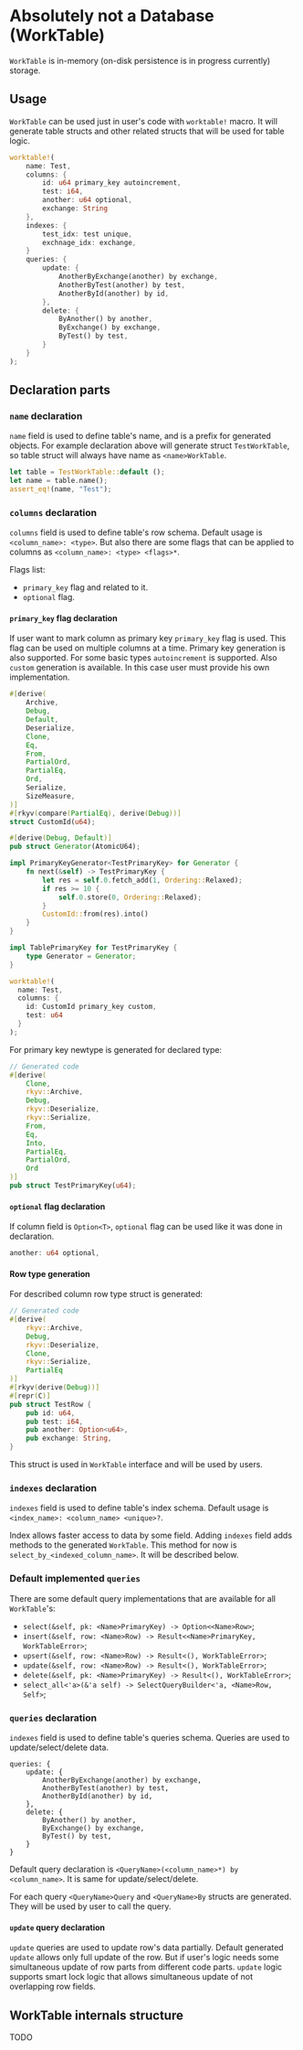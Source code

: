 # Absolutely not a Database (WorkTable)

`WorkTable` is in-memory (on-disk persistence is in progress currently) storage.

## Usage

`WorkTable` can be used just in user's code with `worktable!` macro. It will generate table structs and other related
structs that will be used for table logic.

```rust
worktable!(
    name: Test,
    columns: {
        id: u64 primary_key autoincrement,
        test: i64,
        another: u64 optional,
        exchange: String
    },
    indexes: {
        test_idx: test unique,
        exchnage_idx: exchange,
    }
    queries: {
        update: {
            AnotherByExchange(another) by exchange,
            AnotherByTest(another) by test,
            AnotherById(another) by id,
        },
        delete: {
            ByAnother() by another,
            ByExchange() by exchange,
            ByTest() by test,
        }
    }
);
```

## Declaration parts

### `name` declaration

`name` field is used to define table's name, and is a prefix for generated objects. For example declaration
above will generate struct `TestWorkTable`, so table struct will always have name as `<name>WorkTable`.

```rust
let table = TestWorkTable::default ();
let name = table.name();
assert_eq!(name, "Test");
```

### `columns` declaration

`columns` field is used to define table's row schema. Default usage is `<column_name>: <type>`. But also there are some
flags that can be applied to columns as `<column_name>: <type> <flags>*`.

Flags list:

- `primary_key` flag and related to it.
- `optional` flag.

#### `primary_key` flag declaration

If user want to mark column as primary key `primary_key` flag is used. This flag can be used on multiple columns at a
time. Primary key generation is also supported. For some basic types `autoincrement` is supported. Also `custom`
generation is available. In this case user must provide his own implementation.

```rust
#[derive(
    Archive,
    Debug,
    Default,
    Deserialize,
    Clone,
    Eq,
    From,
    PartialOrd,
    PartialEq,
    Ord,
    Serialize,
    SizeMeasure,
)]
#[rkyv(compare(PartialEq), derive(Debug))]
struct CustomId(u64);

#[derive(Debug, Default)]
pub struct Generator(AtomicU64);

impl PrimaryKeyGenerator<TestPrimaryKey> for Generator {
    fn next(&self) -> TestPrimaryKey {
        let res = self.0.fetch_add(1, Ordering::Relaxed);
        if res >= 10 {
            self.0.store(0, Ordering::Relaxed);
        }
        CustomId::from(res).into()
    }
}

impl TablePrimaryKey for TestPrimaryKey {
    type Generator = Generator;
}

worktable!(
  name: Test,
  columns: {
    id: CustomId primary_key custom,
    test: u64
  }
);
```

For primary key newtype is generated for declared type:

```rust
// Generated code
#[derive(
    Clone,
    rkyv::Archive,
    Debug,
    rkyv::Deserialize,
    rkyv::Serialize,
    From,
    Eq,
    Into,
    PartialEq,
    PartialOrd,
    Ord
)]
pub struct TestPrimaryKey(u64);
```

#### `optional` flag declaration

If column field is `Option<T>`, `optional` flag can be used like it was done in declaration.

```rust
another: u64 optional,
```

#### Row type generation

For described column row type struct is generated:

```rust
// Generated code
#[derive(
    rkyv::Archive,
    Debug,
    rkyv::Deserialize,
    Clone,
    rkyv::Serialize,
    PartialEq
)]
#[rkyv(derive(Debug))]
#[repr(C)]
pub struct TestRow {
    pub id: u64,
    pub test: i64,
    pub another: Option<u64>,
    pub exchange: String,
}
 ```

This struct is used in `WorkTable` interface and will be used by users.

### `indexes` declaration

`indexes` field is used to define table's index schema. Default usage is `<index_name>: <column_name> <unique>?`.

Index allows faster access to data by some field. Adding `indexes` field adds methods to the generated `WorkTable`. This
method for now is `select_by_<indexed_column_name>`. It will be described below.

### Default implemented `queries`

There are some default query implementations that are available for all `WorkTable`'s:

- `select(&self, pk: <Name>PrimaryKey) -> Option<<Name>Row>`;
- `insert(&self, row: <Name>Row) -> Result<<Name>PrimaryKey, WorkTableError>`;
- `upsert(&self, row: <Name>Row) -> Result<(), WorkTableError>`;
- `update(&self, row: <Name>Row) -> Result<(), WorkTableError>`;
- `delete(&self, pk: <Name>PrimaryKey) -> Result<(), WorkTableError>`;
- `select_all<'a>(&'a self) -> SelectQueryBuilder<'a, <Name>Row, Self>`;

### `queries` declaration

`indexes` field is used to define table's queries schema. Queries are used to update/select/delete data.

```
queries: {
    update: {
        AnotherByExchange(another) by exchange,
        AnotherByTest(another) by test,
        AnotherById(another) by id,
    },
    delete: {
        ByAnother() by another,
        ByExchange() by exchange,
        ByTest() by test,
    }
}
```

Default query declaration is `<QueryName>(<column_name>*) by <column_name>`. It is same for update/select/delete.

For each query `<QueryName>Query` and `<QueryName>By` structs are generated. They will be used by user to call the
query.

#### `update` query declaration

`update` queries are used to update row's data partially. Default generated `update` allows only full update of the row.
But if user's logic needs some simultaneous update of row parts from different code parts. `update` logic supports
smart lock logic that allows simultaneous update of not overlapping row fields.

## WorkTable internals structure

TODO
